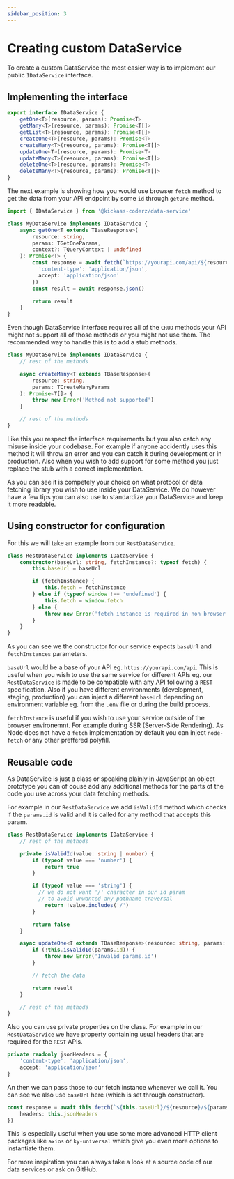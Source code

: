 ```yaml
---
sidebar_position: 3
---
```


# Creating custom DataService 

To create a custom DataService the most easier way is to implement our public `IDataService` interface. 

## Implementing the interface

```ts
export interface IDataService {
    getOne<T>(resource, params): Promise<T>
    getMany<T>(resource, params): Promise<T[]>
    getList<T>(resource, params): Promise<T[]>
    createOne<T>(resource, params): Promise<T>
    createMany<T>(resource, params): Promise<T[]>
    updateOne<T>(resource, params): Promise<T>
    updateMany<T>(resource, params): Promise<T[]>
    deleteOne<T>(resource, params): Promise<T>
    deleteMany<T>(resource, params): Promise<T[]>
}
```

The next example is showing how you would use browser `fetch` method to get the data from your API endpoint by some `id` through `getOne` method.

```ts
import { IDataService } from '@kickass-coderz/data-service'

class MyDataService implements IDataService {
    async getOne<T extends TBaseResponse>(
        resource: string,
        params: TGetOneParams,
        context?: TQueryContext | undefined
    ): Promise<T> {
        const response = await fetch(`https://yourapi.com/api/${resource}/${params.id}`, {
          'content-type': 'application/json',
          accept: 'application/json'
        })
        const result = await response.json()

        return result
    }
}
```

Even though DataService interface requires all of the `CRUD` methods your API might not support all of those methods or you might not use them. The recommended way to handle this is to add a stub methods.

```ts
class MyDataService implements IDataService {
    // rest of the methods

    async createMany<T extends TBaseResponse>(
        resource: string, 
        params: TCreateManyParams
    ): Promise<T[]> {
        throw new Error('Method not supported')
    }

    // rest of the methods
}
```

Like this you respect the interface requirements but you also catch any misuse inside your codebase. For example if anyone accidently uses this method it will throw an error and you can catch it during development or in production. Also when you wish to add support for some method you just replace the stub with a correct implementation.

As you can see it is competely your choice on what protocol or data fetching library you wish to use inside your DataService. We do however have a few tips you can also use to standardize your DataService and keep it more readable.

## Using constructor for configuration

For this we will take an example from our `RestDataService`.

```ts
class RestDataService implements IDataService {
    constructor(baseUrl: string, fetchInstance?: typeof fetch) {
        this.baseUrl = baseUrl

        if (fetchInstance) {
            this.fetch = fetchInstance
        } else if (typeof window !== 'undefined') {
            this.fetch = window.fetch
        } else {
            throw new Error('fetch instance is required in non browser environments')
        }
    }
}
```

As you can see we the constructor for our service expects `baseUrl` and `fetchInstances` parameters.

`baseUrl` would be a base of your API eg. `https://yourapi.com/api`. This is useful when you wish to use the same service for different APIs eg. our `RestDataService` is made to be compatible with any API following a `REST` specification. Also if you have different environments (development, staging, production) you can inject a different `baseUrl` depending on environment variable eg. from the `.env` file or during the build process.

`fetchInstance` is useful if you wish to use your service outside of the browser environemnt. For example during SSR (Server-Side Rendering). As Node does not have a `fetch` implementation by default you can inject `node-fetch` or any other preffered polyfill.

## Reusable code

As DataService is just a class or speaking plainly in JavaScript an object prototype you can of couse add any additional methods for the parts of the code you use across your data fetching methods. 

For example in our `RestDataService` we add `isValidId` method which checks if the `params.id` is valid and it is called for any method that accepts this param. 

```ts
class RestDataService implements IDataService {
    // rest of the methods 

    private isValidId(value: string | number) {
        if (typeof value === 'number') {
            return true
        }

        if (typeof value === 'string') {
          // we do not want '/' character in our id param 
          // to avoid unwanted any pathname traversal 
            return !value.includes('/')
        }

        return false
    }

    async updateOne<T extends TBaseResponse>(resource: string, params: TUpdateOneParams): Promise<T> {
        if (!this.isValidId(params.id)) {
            throw new Error('Invalid params.id')
        }

        // fetch the data

        return result
    }

    // rest of the methods 
}
```

Also you can use private properties on the class. For example in our `RestDataService` we have property containing usual headers that are required for the `REST` APIs.

```ts
private readonly jsonHeaders = {
    'content-type': 'application/json',
    accept: 'application/json'
}
```

An then we can pass those to our fetch instance whenever we call it. You can see we also use `baseUrl` here (which is set through constructor).

```ts
const response = await this.fetch(`${this.baseUrl}/${resource}/${params.id}`, {
    headers: this.jsonHeaders
})
```

This is especially useful when you use some more advanced HTTP client packages like `axios` or `ky-universal` which give you even more options to instantiate them.

For more inspiration you can always take a look at a source code of our data services or ask on GitHub.
